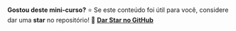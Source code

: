 **Gostou deste mini-curso?** ⭐
Se este conteúdo foi útil para você, considere dar uma **star** no repositório!
🔗 **[Dar Star no GitHub](https://github.com/waltenne/mini-curso-cicd)**